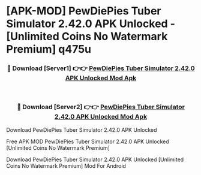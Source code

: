 # [APK-MOD] PewDiePies Tuber Simulator 2.42.0 APK Unlocked - [Unlimited Coins No Watermark Premium] q475u



<div align="center">
<h3>🔴 Download [Server1] 👉👉 <a href="https://momento.my/?title=PewDiePies_Tuber_Simulator_2.42.0_APK_Unlocked">PewDiePies Tuber Simulator 2.42.0 APK Unlocked Mod Apk</a></h3><br>

<h3>🔴 Download [Server2] 👉👉 <a href="https://momento.my/?title=PewDiePies_Tuber_Simulator_2.42.0_APK_Unlocked">PewDiePies Tuber Simulator 2.42.0 APK Unlocked Mod Apk</a></h3>
</div>



Download PewDiePies Tuber Simulator 2.42.0 APK Unlocked 

Free APK MOD PewDiePies Tuber Simulator 2.42.0 APK Unlocked [Unlimited Coins No Watermark Premium]

Download PewDiePies Tuber Simulator 2.42.0 APK Unlocked [Unlimited Coins No Watermark Premium] Mod For Android
